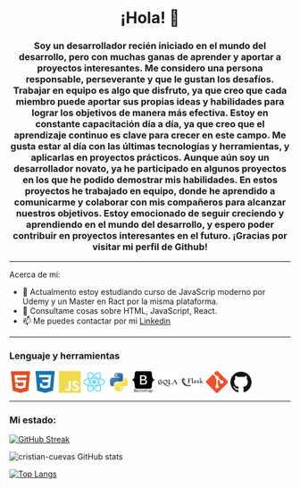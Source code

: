 <div id="header" align="center">
    <img src="https://media.giphy.com/media/i4MAH84pqe2m2aVojc/giphy.gif" alt="" width="200">
    <h1 align="center">¡Hola! 👋</h1>
    <h3 align="center"> Soy un desarrollador recién iniciado en el mundo del desarrollo, pero con muchas ganas de
        aprender y aportar a proyectos interesantes. Me considero una persona responsable, perseverante y que le gustan
        los desafíos. Trabajar en equipo es algo que disfruto, ya que creo que cada miembro puede aportar sus propias
        ideas y habilidades para lograr los objetivos de manera más efectiva.
        Estoy en constante capacitación día a día, ya que creo que el aprendizaje continuo es clave para crecer en este
        campo. Me gusta estar al día con las últimas tecnologías y herramientas, y aplicarlas en proyectos prácticos.
        Aunque aún soy un desarrollador novato, ya he participado en algunos proyectos en los que he podido demostrar
        mis habilidades. En estos proyectos he trabajado en equipo, donde he aprendido a comunicarme y colaborar con mis
        compañeros para alcanzar nuestros objetivos.
        Estoy emocionado de seguir creciendo y aprendiendo en el mundo del desarrollo, y espero poder contribuir en
        proyectos interesantes en el futuro. ¡Gracias por visitar mi perfil de Github!
    </h3>
</div>


- - -

Acerca de mí:

- 🌱 Actualmento estoy estudiando curso de JavaScrip moderno por Udemy y un Master en Ract por la misma plataforma.
- 💬 Consultame cosas sobre HTML, JavaScript, React.
- 📫 Me puedes contactar por mi [Linkedin](https://www.linkedin.com/in/cristian-cuevas-garcias-085430252)

- - -
<div align="left">
    <h3>Lenguaje y herramientas</h3>
</div>
<div style="display: flex;">
    <img src="https://github.com/devicons/devicon/blob/master/icons/html5/html5-plain.svg" title="HTML5" alt="HTML"
        width="40" height="40">&nbsp;
    <img src="https://github.com/devicons/devicon/blob/master/icons/css3/css3-plain.svg" title="css3" alt="css3"
        width="40" height="40">&nbsp;
    <img src="https://github.com/devicons/devicon/blob/master/icons/javascript/javascript-plain.svg" title="javascript"
        alt="javascript" width="40" height="40">&nbsp;
    <img src="https://github.com/devicons/devicon/blob/master/icons/react/react-original.svg" title="react" alt="react"
        width="40" height="40">&nbsp;
    <img src="https://github.com/devicons/devicon/blob/master/icons/python/python-original.svg" title="python"
        alt="python" width="40" height="40">&nbsp;
    <img src="https://github.com/devicons/devicon/blob/master/icons/bootstrap/bootstrap-plain-wordmark.svg"
        title="bootstrap" alt="bootstrap" width="40" height="40">&nbsp;
    <img src="https://github.com/devicons/devicon/blob/master/icons/sqlalchemy/sqlalchemy-plain.svg" title="sqlalchemy"
        alt="sqlalchemy" width="40" height="40">&nbsp;
    <img src="https://github.com/devicons/devicon/blob/master/icons/flask/flask-original-wordmark.svg" title="flask"
        alt="flask" width="40" height="40">&nbsp;
    <img src="https://github.com/devicons/devicon/blob/master/icons/git/git-plain.svg" title="git" alt="git" width="40"
        height="40">&nbsp;
    <img src="https://github.com/devicons/devicon/blob/master/icons/github/github-original.svg" title="github"
        alt="github" width="40" height="40">&nbsp;
</div>

- - -

<h3>Mi estado:</h3>

[![GitHub Streak](https://streak-stats.demolab.com?user=cristian-cuevas&theme=javascript-dark&hide_border=true&locale=es&date_format=n%2Fj%5B%2FY%5D)](https://git.io/streak-stats)

![cristian-cuevas GitHub stats](https://github-readme-stats.vercel.app/api?username=cristian-cuevas&show_icons=true&theme=radical)

[![Top Langs](https://github-readme-stats.vercel.app/api/top-langs/?username=cristian-cuevas&layout=compact)](https://github.com/anuraghazra/github-readme-stats)

